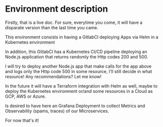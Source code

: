 # Environment description

Firstly, that is a live doc. For sure, everytime you come, it will have a disparate version than the last time you came. <br>

This environment consists in having a GitlabCI deploying Apps via Helm in a Kubernetes environment <br>

In addition, this GitlabCI has a Kubernetes CI/CD pipeline deploying an Node.js application that returns randomly the Http codes 200 and 500. <br>

I will try to deploy another Node.js app that make calls for the app above and logs only the Http code 500 in some resource, I'll still decide in what resource! Any recommendations? Let me know! <br>

In the future it will have a Terraform integration with Helm as well, maybe to deploy the Kubernetes environment or/and some resources in a Cloud as GCP, AWS or Azure.

Is desired to have here an Grafana Deployment to collect Metrics and Observability (spams, traces) of our Microservices.

For now that's it! <br>

